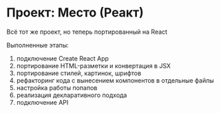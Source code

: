 # Проект: Место (Реакт)
Всё тот же проект, но теперь портированный на React

Выполненные этапы:
1. подключение Create React App
2. портирование HTML-разметки и конвертация в JSX
3. портирование стилей, картинок, шрифтов
4. рефакторинг кода с вынесением компонентов в отдельные файлы
5. настройка работы попапов
6. реализация декларативного подхода
7. подключение API
